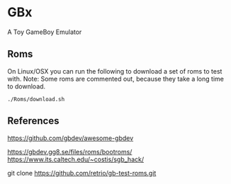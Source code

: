 # GBx

A Toy GameBoy Emulator 

## Roms

On Linux/OSX you can run the following to download a set of roms to test with.
Note: Some roms are commented out, because they take a long time to download.

```
./Roms/download.sh
````

## References

https://github.com/gbdev/awesome-gbdev

https://gbdev.gg8.se/files/roms/bootroms/
https://www.its.caltech.edu/~costis/sgb_hack/

git clone https://github.com/retrio/gb-test-roms.git